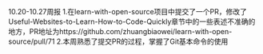 10.20-10.27周报
1.在learn-with-open-source项目中提交了一个PR，修改了Useful-Websites-to-Learn-How-to-Code-Quickly章节中的一些表述不准确的地方，PR地址为https://github.com/zhuangbiaowei/learn-with-open-source/pull/71
2.本周熟悉了提交PR的过程，掌握了Git基本命令的使用

